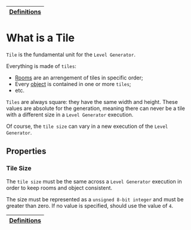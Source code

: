 | [Definitions](README.md) |
| ------------------------ |

# What is a Tile

`Tile` is the fundamental unit for the `Level Generator`.

Everything is made of `tiles`:

- [Rooms](room_definition.md#rooms) are an arrengement of tiles in specific order;
- Every [object](object_definition.md#objects) is contained in one or more `tiles`;
- etc.

`Tiles` are always square: they have the same width and height.
These values are absolute for the generation, meaning there can never be a tile with a different size in a `Level Generator` execution.

Of course, the `tile size` can vary in a new execution of the `Level Generator`.

## Properties

### Tile Size

The `tile size` must be the same across a `Level Generator` execution in order to keep rooms and object consistent.

The size must be represented as a `unsigned 8-bit integer` and must be greater than zero. If no value is specified, should use the value of `4`.

| [Definitions](README.md) |
| ------------------------ |
